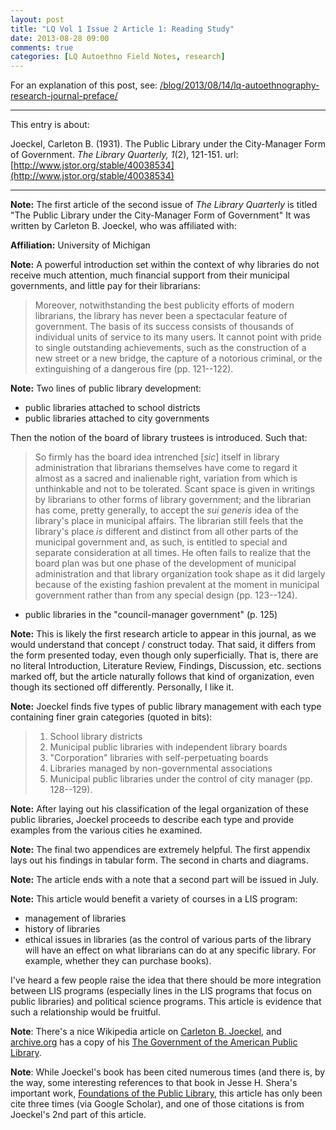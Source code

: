 ```yaml
---
layout: post
title: "LQ Vol 1 Issue 2 Article 1: Reading Study"
date: 2013-08-28 09:00
comments: true
categories: [LQ Autoethno Field Notes, research]
---
```


For an explanation of this post, see:
[/blog/2013/08/14/lq-autoethnography-research-journal-preface/](/blog/2013/08/14/lq-autoethnography-research-journal-preface/)

---

This entry is about:

Joeckel, Carleton B. (1931). The Public Library under the
City-Manager Form of Government. *The Library Quarterly, 1*(2),
121-151. url:[http://www.jstor.org/stable/40038534](http://www.jstor.org/stable/40038534)

---

**Note:** The first article of the second issue of *The Library
Quarterly* is titled "The Public Library under the City-Manager
Form of Government" It was written by Carleton B. Joeckel, who was
affiliated with:

**Affiliation:** University of Michigan

**Note:** A powerful introduction set within the context of why
libraries do not receive much attention, much financial support
from their municipal governments, and little pay for their
librarians:

> Moreover, notwithstanding the best publicity efforts of modern
> librarians, the library has never been a spectacular feature of
> government. The basis of its success consists of thousands of
> individual units of service to its many users. It cannot point
> with pride to single outstanding achievements, such as the
> construction of a new street or a new bridge, the capture of a
> notorious criminal, or the extinguishing of a dangerous fire
> (pp. 121--122).

**Note:** Two lines of public library development:

- public libraries attached to school districts
- public libraries attached to city governments

Then the notion of the board of library trustees is introduced.
Such that:

> So firmly has the board idea intrenched [*sic*] itself in
> library administration that librarians themselves have come to
> regard it almost as a sacred and inalienable right, variation
> from which is unthinkable and not to be tolerated. Scant space
> is given in writings by librarians to other forms of library
> government; and the librarian has come, pretty generally, to
> accept the *sui generis* idea of the library's place in
> municipal affairs. The librarian still feels that the library's
> place *is* different and distinct from all other parts of the
> municipal government and, as such, is entitled to special and
> separate consideration at all times. He often fails to realize
> that the board plan was but one phase of the development of
> municipal administration and that library organization took
> shape as it did largely because of the existing fashion
> prevalent at the moment in municipal government rather than from
> any special design (pp. 123--124).

- public libraries in the "council-manager government" (p. 125)

**Note:** This is likely the first research article to appear in
this journal, as we would understand that concept / construct
today. That said, it differs from the form presented today, even
though only superficially. That is, there are no literal
Introduction, Literature Review, Findings, Discussion, etc.
sections marked off, but the article naturally follows that kind
of organization, even though its sectioned off differently.
Personally, I like it.

**Note:** Joeckel finds five types of public library management
with each type containing finer grain categories (quoted in bits):

> 1. School library districts
> 2. Municipal public libraries with independent library boards
> 3. "Corporation" libraries with self-perpetuating boards
> 4. Libraries managed by non-governmental associations
> 5. Municipal public libraries under the control of city manager
   (pp. 128--129).

**Note:** After laying out his classification of the legal
organization of these public libraries, Joeckel proceeds to
describe each type and provide examples from the various cities he
examined. 

**Note:** The final two appendices are extremely helpful. The
first appendix lays out his findings in tabular form. The second
in charts and diagrams.

**Note:** The article ends with a note that a second part will be
issued in July.

**Note:** This article would benefit a variety of courses in a LIS
program:

- management of libraries
- history of libraries
- ethical issues in libraries (as the control of various parts of
  the library will have an effect on what librarians can do at any
  specific library. For example, whether they can purchase books).

I've heard a few people raise the idea that there should be more
integration between LIS programs (especially lines in the LIS
programs that focus on public libraries) and political science
programs. This article is evidence that such a relationship would
be fruitful.

**Note**: There's a nice Wikipedia article on [Carleton B.
Joeckel](http://en.wikipedia.org/wiki/Carleton_B._Joeckel), and
[archive.org](http://archive.org) has a copy of his [The
Government of the American Public
Library](http://archive.org/details/governmentofthea010579mbp).

**Note**: While Joeckel's book has been cited numerous times (and
there is, by the way, some interesting references to that book in
Jesse H. Shera's important work, [Foundations of the Public
Library](http://archive.org/details/foundationsofthe012037mbp),
this article has only been cite three times (via Google Scholar),
and one of those citations is from Joeckel's 2nd part of this
article.
